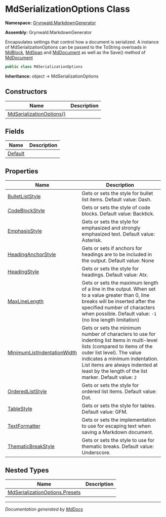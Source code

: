 ﻿# MdSerializationOptions Class

**Namespace:** [Grynwald.MarkdownGenerator](../index.md)

**Assembly:** Grynwald.MarkdownGenerator

Encapsulates settings that control how a document is serialized. A instance of MdSerializationOptions can be passed to the ToString overloads in [MdBlock](../MdBlock/index.md), [MdSpan](../MdSpan/index.md) and [MdDocument](../MdDocument/index.md) as well as the Save() method of [MdDocument](../MdDocument/index.md)

```csharp
public class MdSerializationOptions
```

**Inheritance:** object → MdSerializationOptions

## Constructors

| Name                                              | Description |
| ------------------------------------------------- | ----------- |
| [MdSerializationOptions()](constructors/index.md) |             |

## Fields

| Name                         | Description |
| ---------------------------- | ----------- |
| [Default](fields/Default.md) |             |

## Properties

| Name                                                                     | Description                                                                                                                                                                                                                                                                              |
| ------------------------------------------------------------------------ | ---------------------------------------------------------------------------------------------------------------------------------------------------------------------------------------------------------------------------------------------------------------------------------------- |
| [BulletListStyle](properties/BulletListStyle.md)                         | Gets or sets the style for bullet list items. Default value: Dash.                                                                                                                                                                                                                       |
| [CodeBlockStyle](properties/CodeBlockStyle.md)                           | Gets or sets the style of code blocks. Default value: Backtick.                                                                                                                                                                                                                          |
| [EmphasisStyle](properties/EmphasisStyle.md)                             | Gets or sets the style for emphasized and strongly emphasized text. Default value: Asterisk.                                                                                                                                                                                             |
| [HeadingAnchorStyle](properties/HeadingAnchorStyle.md)                   | Gets or sets if anchors for headings are to be included in the output. Default value: None                                                                                                                                                                                               |
| [HeadingStyle](properties/HeadingStyle.md)                               | Gets or sets the style for headings. Default value: Atx.                                                                                                                                                                                                                                 |
| [MaxLineLength](properties/MaxLineLength.md)                             | Gets or sets the maximum length of a line in the output. When set to a value greater than 0, line breaks will be inserted after the specified number of characters when possible. Default value: `-1` (no line length limitation)                                                        |
| [MinimumListIndentationWidth](properties/MinimumListIndentationWidth.md) | Gets or sets the minimum number of characters to use for indenting list items in multi\-level lists (compared to items of the outer list level). The value indicates a minimum indentation. List items are always indented at least by the length of the list marker. Default value: `2` |
| [OrderedListStyle](properties/OrderedListStyle.md)                       | Gets or sets the style for ordered list items. Default value: Dot.                                                                                                                                                                                                                       |
| [TableStyle](properties/TableStyle.md)                                   | Gets or sets the style for tables. Default value: GFM.                                                                                                                                                                                                                                   |
| [TextFormatter](properties/TextFormatter.md)                             | Gets or sets the implementation to use for escaping text when saving a Markdown document.                                                                                                                                                                                                |
| [ThematicBreakStyle](properties/ThematicBreakStyle.md)                   | Gets or sets the style to use for thematic breaks. Default value: Underscore.                                                                                                                                                                                                            |

## Nested Types

| Name                                               | Description |
| -------------------------------------------------- | ----------- |
| [MdSerializationOptions.Presets](Presets/index.md) |             |

___

*Documentation generated by [MdDocs](https://github.com/ap0llo/mddocs)*
